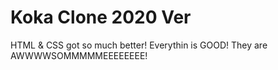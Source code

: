 # Koka Clone 2020 Ver

HTML & CSS got so much better!
Everythin is GOOD!
They are AWWWWSOMMMMMEEEEEEEE!
